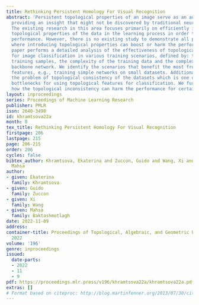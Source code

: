 ```yaml
---
title: Rethinking Persistent Homology For Visual Recognition
abstract: 'Persistent topological properties of an image serve as an additional descriptor
  providing an insight that might not be discovered by traditional neural networks.
  The existing research in this area focuses primarily on efficiently integrating
  topological properties of the data in the learning process in order to enhance the
  performance. However, there is no existing study to demonstrate all possible scenarios
  where introducing topological properties can boost or harm the performance. This
  paper performs a detailed analysis of the effectiveness of topological properties
  for image classification in various training scenarios, defined by: the number of
  training samples, the complexity of the training data and the complexity of the
  backbone network. We identify the scenarios that benefit the most from topological
  features, e.g., training simple networks on small datasets. Additionally, we discuss
  the problem of topological consistency of the datasets which is one of the major
  bottlenecks for using topological features for classification. We further demonstrate
  how the topological inconsistency can harm the performance for certain scenarios.'
layout: inproceedings
series: Proceedings of Machine Learning Research
publisher: PMLR
issn: 2640-3498
id: khramtsova22a
month: 0
tex_title: Rethinking Persistent Homology For Visual Recognition
firstpage: 206
lastpage: 215
page: 206-215
order: 206
cycles: false
bibtex_author: Khramtsova, Ekaterina and Zuccon, Guido and Wang, Xi and Baktashmotlagh,
  Mahsa
author:
- given: Ekaterina
  family: Khramtsova
- given: Guido
  family: Zuccon
- given: Xi
  family: Wang
- given: Mahsa
  family: Baktashmotlagh
date: 2022-11-09
address:
container-title: Proceedings of Topological, Algebraic, and Geometric Learning Workshops
  2022
volume: '196'
genre: inproceedings
issued:
  date-parts:
  - 2022
  - 11
  - 9
pdf: https://proceedings.mlr.press/v196/khramtsova22a/khramtsova22a.pdf
extras: []
# Format based on citeproc: http://blog.martinfenner.org/2013/07/30/citeproc-yaml-for-bibliographies/
---
```

